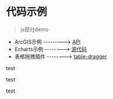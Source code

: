 # 代码示例

>js部分demo
- ArcGIS示例 ---------> [API](https://developers.arcgis.com/javascript/3/jsapi/)
- Echarts示例 --------> [源代码](https://github.com/apache/incubator-echarts)
- 表格拖拽插件 --------> [table-dragger](https://github.com/sindu12jun/table-dragger)

test

test

test